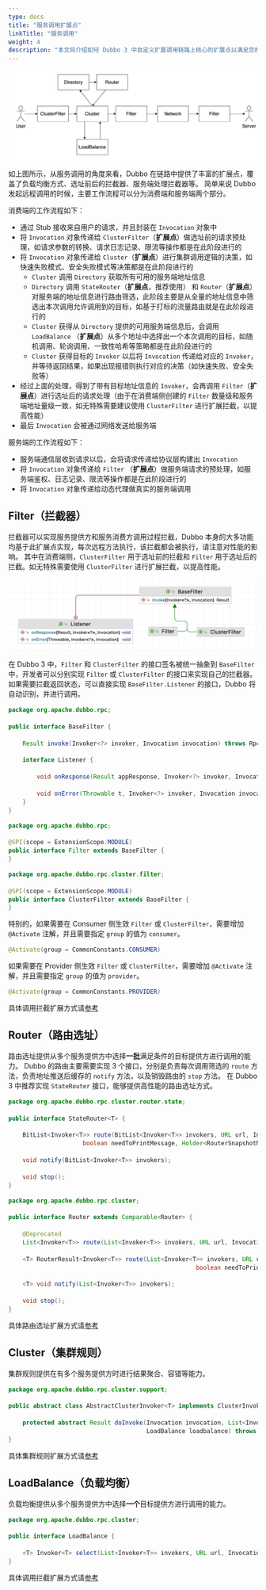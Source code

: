 ```yaml
---
type: docs
title: "服务调用扩展点"
linkTitle: "服务调用"
weight: 4
description: "本文将介绍如何 Dubbo 3 中自定义扩展调用链路上核心的扩展点以满足您的需求。"
---
```


![dubbo-architucture](/imgs/v3/concepts/invoke-arch.jpg)

如上图所示，从服务调用的角度来看，Dubbo 在链路中提供了丰富的扩展点，覆盖了负载均衡方式、选址前后的拦截器、服务端处理拦截器等。
简单来说 Dubbo 发起远程调用的时候，主要工作流程可以分为消费端和服务端两个部分。

消费端的工作流程如下：
- 通过 Stub 接收来自用户的请求，并且封装在 `Invocation` 对象中
- 将 `Invocation` 对象传递给 `ClusterFilter`（**扩展点**）做选址前的请求预处理，如请求参数的转换、请求日志记录、限流等操作都是在此阶段进行的
- 将 `Invocation` 对象传递给 `Cluster`（**扩展点**）进行集群调用逻辑的决策，如快速失败模式、安全失败模式等决策都是在此阶段进行的
  - `Cluster` 调用 `Directory` 获取所有可用的服务端地址信息
  - `Directory` 调用 `StateRouter`（**扩展点**，推荐使用） 和 `Router`（**扩展点**） 对服务端的地址信息进行路由筛选，此阶段主要是从全量的地址信息中筛选出本次调用允许调用到的目标，如基于打标的流量路由就是在此阶段进行的
  - `Cluster` 获得从 `Directory` 提供的可用服务端信息后，会调用 `LoadBalance` （**扩展点**）从多个地址中选择出一个本次调用的目标，如随机调用、轮询调用、一致性哈希等策略都是在此阶段进行的
  - `Cluster` 获得目标的 `Invoker` 以后将 `Invocation` 传递给对应的 `Invoker`，并等待返回结果，如果出现报错则执行对应的决策（如快速失败、安全失败等）
- 经过上面的处理，得到了带有目标地址信息的 `Invoker`，会再调用 `Filter`（**扩展点**）进行选址后的请求处理（由于在消费端侧创建的 `Filter` 数量级和服务端地址量级一致，如无特殊需要建议使用 `ClusterFilter` 进行扩展拦截，以提高性能）
- 最后 `Invocation` 会被通过网络发送给服务端

服务端的工作流程如下：
- 服务端通信层收到请求以后，会将请求传递给协议层构建出 `Invocation`
- 将 `Invocation` 对象传递给 `Filter` （**扩展点**）做服务端请求的预处理，如服务端鉴权、日志记录、限流等操作都是在此阶段进行的
- 将 `Invocation` 对象传递给动态代理做真实的服务端调用

## Filter（拦截器）

拦截器可以实现服务提供方和服务消费方调用过程拦截，Dubbo 本身的大多功能均基于此扩展点实现，每次远程方法执行，该拦截都会被执行，请注意对性能的影响。
其中在消费端侧，`ClusterFilter` 用于选址前的拦截和 `Filter` 用于选址后的拦截。如无特殊需要使用 `ClusterFilter` 进行扩展拦截，以提高性能。

![filter-architucture](/imgs/v3/concepts/filter-arch.jpg)

在 Dubbo 3 中，`Filter` 和 `ClusterFilter` 的接口签名被统一抽象到 `BaseFilter` 中，开发者可以分别实现 `Filter` 或 `ClusterFilter` 的接口来实现自己的拦截器。
如果需要拦截返回状态，可以直接实现 `BaseFilter.Listener` 的接口，Dubbo 将自动识别，并进行调用。

```java
package org.apache.dubbo.rpc;

public interface BaseFilter {
    
    Result invoke(Invoker<?> invoker, Invocation invocation) throws RpcException;

    interface Listener {

        void onResponse(Result appResponse, Invoker<?> invoker, Invocation invocation);

        void onError(Throwable t, Invoker<?> invoker, Invocation invocation);
    }
}
```

```java
package org.apache.dubbo.rpc;

@SPI(scope = ExtensionScope.MODULE)
public interface Filter extends BaseFilter {
}
```

```java
package org.apache.dubbo.rpc.cluster.filter;

@SPI(scope = ExtensionScope.MODULE)
public interface ClusterFilter extends BaseFilter {
}
```

特别的，如果需要在 Consumer 侧生效 `Filter` 或 `ClusterFilter`，需要增加 `@Activate` 注解，并且需要指定 `group` 的值为 `consumer`。

```java
@Activate(group = CommonConstants.CONSUMER)
```

如果需要在 Provider 侧生效 `Filter` 或 `ClusterFilter`，需要增加 `@Activate` 注解，并且需要指定 `group` 的值为 `provider`。

```java
@Activate(group = CommonConstants.PROVIDER)
```

具体调用拦截扩展方式请[参考](../../reference-manual/spi/description/filter/)

## Router（路由选址）

路由选址提供从多个服务提供方中选择**一批**满足条件的目标提供方进行调用的能力。
Dubbo 的路由主要需要实现 3 个接口，分别是负责每次调用筛选的 `route` 方法，负责地址推送后缓存的 `notify` 方法，以及销毁路由的 `stop` 方法。
在 Dubbo 3 中推荐实现 `StateRouter` 接口，能够提供高性能的路由选址方式。

```java
package org.apache.dubbo.rpc.cluster.router.state;

public interface StateRouter<T> {

    BitList<Invoker<T>> route(BitList<Invoker<T>> invokers, URL url, Invocation invocation,
                     boolean needToPrintMessage, Holder<RouterSnapshotNode<T>> nodeHolder) throws RpcException;

    void notify(BitList<Invoker<T>> invokers);

    void stop();
}
```

```java
package org.apache.dubbo.rpc.cluster;

public interface Router extends Comparable<Router> {

    @Deprecated
    List<Invoker<T>> route(List<Invoker<T>> invokers, URL url, Invocation invocation) throws RpcException;
    
    <T> RouterResult<Invoker<T>> route(List<Invoker<T>> invokers, URL url, Invocation invocation,
                                                     boolean needToPrintMessage) throws RpcException;

    <T> void notify(List<Invoker<T>> invokers);

    void stop();
}
```

具体路由选址扩展方式请[参考](../../reference-manual/spi/description/router/)

## Cluster（集群规则）

集群规则提供在有多个服务提供方时进行结果聚合、容错等能力。

```java
package org.apache.dubbo.rpc.cluster.support;

public abstract class AbstractClusterInvoker<T> implements ClusterInvoker<T> {
    
    protected abstract Result doInvoke(Invocation invocation, List<Invoker<T>> invokers,
                                       LoadBalance loadbalance) throws RpcException;
}
```


具体集群规则扩展方式请[参考](../../reference-manual/spi/description/cluster/)

## LoadBalance（负载均衡）

负载均衡提供从多个服务提供方中选择**一个**目标提供方进行调用的能力。

```java
package org.apache.dubbo.rpc.cluster;

public interface LoadBalance {
    
    <T> Invoker<T> select(List<Invoker<T>> invokers, URL url, Invocation invocation) throws RpcException;
}
```

具体调用拦截扩展方式请[参考](../../reference-manual/spi/description/load-balance/)

